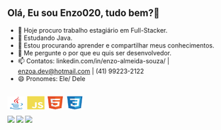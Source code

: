## Olá, Eu sou Enzo020, tudo bem?👋

- 🔭 Hoje procuro trabalho estagiário em Full-Stacker.
- 🌱 Estudando Java.
- 🤔 Estou procurando aprender e compartilhar meus conhecimentos.
- 💬 Me pergunte o por que eu quis ser desenvolvedor.
- 📫 Contatos: linkedin.com/in/enzo-almeida-souza/ | enzoa.dev@hotmail.com | (41) 99223-2122
- 😄 Pronomes: Ele/ Dele

<div 
  style="display: inline_block"><br>
  <img align="center" alt="Enzo-JAVA" height="30" width="40" src="https://raw.githubusercontent.com/devicons/devicon/master/icons/java/java-original.svg">
  <img align="center" alt="Enzo-Js" height="30" width="40" src="https://raw.githubusercontent.com/devicons/devicon/master/icons/javascript/javascript-plain.svg">
  <img align="center" alt="Enzo-HTML" height="30" width="40" src="https://raw.githubusercontent.com/devicons/devicon/master/icons/html5/html5-original.svg">
  <img align="center" alt="Enzo-CSS" height="30" width="40" src="https://raw.githubusercontent.com/devicons/devicon/master/icons/css3/css3-original.svg">
  </div>

 
  <a href="https://instagram.com/enzosouzaa1/" target="_blank"><img src="https://img.shields.io/badge/-Instagram-%23E4405F?style=for-the-badge&logo=instagram&logoColor=white" target="_blank"></a>
  <a href = "enzoa.dev@hotmail.com"><img src="https://img.shields.io/badge/-Gmail-%23333?style=for-the-badge&logo=gmail&logoColor=white" target="_blank"></a>
  <a href="https://www.linkedin.com/in/enzo-almeida-souza/" target="_blank"><img src="https://img.shields.io/badge/-LinkedIn-%230077B5?style=for-the-badge&logo=linkedin&logoColor=white" target="_blank"></a> 
  
</div>

